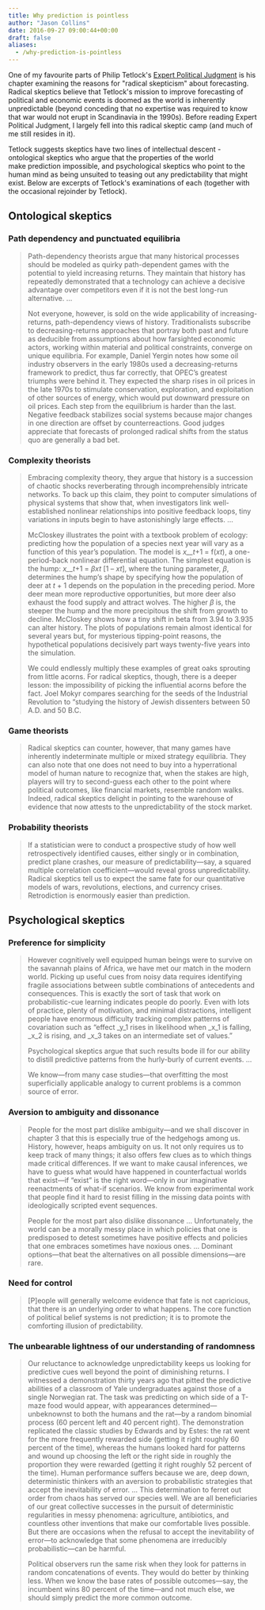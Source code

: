 ```yaml
---
title: Why prediction is pointless
author: "Jason Collins"
date: 2016-09-27 09:00:44+00:00
draft: false
aliases:
  - /why-prediction-is-pointless
---
```


One of my favourite parts of Philip Tetlock's [Expert Political Judgment](https://www.jasoncollins.blog/tetlocks-expert-political-judgment-how-good-is-it-how-can-we-know/) is his chapter examining the reasons for "radical skepticism" about forecasting. Radical skeptics believe that Tetlock's mission to improve forecasting of political and economic events is doomed as the world is inherently unpredictable (beyond conceding that no expertise was required to know that war would not erupt in Scandinavia in the 1990s). Before reading Expert Political Judgment, I largely fell into this radical skeptic camp (and much of me still resides in it).

Tetlock suggests skeptics have two lines of intellectual descent - ontological skeptics who argue that the properties of the world make prediction impossible, and psychological skeptics who point to the human mind as being unsuited to teasing out any predictability that might exist. Below are excerpts of Tetlock's examinations of each (together with the occasional rejoinder by Tetlock).

## Ontological skeptics

### Path dependency and punctuated equilibria

>Path-dependency theorists argue that many historical processes should be modeled as quirky path-dependent games with the potential to yield increasing returns. They maintain that history has repeatedly demonstrated that a technology can achieve a decisive advantage over competitors even if it is not the best long-run alternative. ...
>
>Not everyone, however, is sold on the wide applicability of increasing-returns, path-dependency views of history. Traditionalists subscribe to decreasing-returns approaches that portray both past and future as deducible from assumptions about how farsighted economic actors, working within material and political constraints, converge on unique equilibria. For example, Daniel Yergin notes how some oil industry observers in the early 1980s used a decreasing-returns framework to predict, thus far correctly, that OPEC’s greatest triumphs were behind it. They expected the sharp rises in oil prices in the late 1970s to stimulate conservation, exploration, and exploitation of other sources of energy, which would put downward pressure on oil prices. Each step from the equilibrium is harder than the last. Negative feedback stabilizes social systems because major changes in one direction are offset by counterreactions. Good judges appreciate that forecasts of prolonged radical shifts from the status quo are generally a bad bet.

### Complexity theorists

>Embracing complexity theory, they argue that history is a succession of chaotic shocks reverberating through incomprehensibly intricate networks. To back up this claim, they point to computer simulations of physical systems that show that, when investigators link well-established nonlinear relationships into positive feedback loops, tiny variations in inputs begin to have astonishingly large effects. ...
>
>McCloskey illustrates the point with a textbook problem of ecology: predicting how the population of a species next year will vary as a function of this year’s population. The model is _x__t_+1 = f(_xt_), a one-period-back nonlinear differential equation. The simplest equation is the hump: _x__t_+1 = _βxt_ [1 – _xt_], where the tuning parameter, _β_, determines the hump’s shape by specifying how the population of deer at _t_ + 1 depends on the population in the preceding period. More deer mean more reproductive opportunities, but more deer also exhaust the food supply and attract wolves. The higher _β_ is, the steeper the hump and the more precipitous the shift from growth to decline. McCloskey shows how a tiny shift in beta from 3.94 to 3.935 can alter history. The plots of populations remain almost identical for several years but, for mysterious tipping-point reasons, the hypothetical populations decisively part ways twenty-five years into the simulation.
>
>We could endlessly multiply these examples of great oaks sprouting from little acorns. For radical skeptics, though, there is a deeper lesson: the impossibility of picking the influential acorns before the fact. Joel Mokyr compares searching for the seeds of the Industrial Revolution to “studying the history of Jewish dissenters between 50 A.D. and 50 B.C.

### Game theorists

>Radical skeptics can counter, however, that many games have inherently indeterminate multiple or mixed strategy equilibria. They can also note that one does not need to buy into a hyperrational model of human nature to recognize that, when the stakes are high, players will try to second-guess each other to the point where political outcomes, like financial markets, resemble random walks. Indeed, radical skeptics delight in pointing to the warehouse of evidence that now attests to the unpredictability of the stock market.

### Probability theorists

>If a statistician were to conduct a prospective study of how well retrospectively identified causes, either singly or in combination, predict plane crashes, our measure of predictability—say, a squared multiple correlation coefficient—would reveal gross unpredictability. Radical skeptics tell us to expect the same fate for our quantitative models of wars, revolutions, elections, and currency crises. Retrodiction is enormously easier than prediction.

## Psychological skeptics

### Preference for simplicity

>However cognitively well equipped human beings were to survive on the savannah plains of Africa, we have met our match in the modern world. Picking up useful cues from noisy data requires identifying fragile associations between subtle combinations of antecedents and consequences. This is exactly the sort of task that work on probabilistic-cue learning indicates people do poorly. Even with lots of practice, plenty of motivation, and minimal distractions, intelligent people have enormous difficulty tracking complex patterns of covariation such as “effect _y_1 rises in likelihood when _x_1 is falling, _x_2 is rising, and _x_3 takes on an intermediate set of values.”
>
>Psychological skeptics argue that such results bode ill for our ability to distill predictive patterns from the hurly-burly of current events. ...
>
>We know—from many case studies—that overfitting the most superficially applicable analogy to current problems is a common source of error.

### Aversion to ambiguity and dissonance

>People for the most part dislike ambiguity—and we shall discover in chapter 3 that this is especially true of the hedgehogs among us. History, however, heaps ambiguity on us. It not only requires us to keep track of many things; it also offers few clues as to which things made critical differences. If we want to make causal inferences, we have to guess what would have happened in counterfactual worlds that exist—if “exist” is the right word—only in our imaginative reenactments of what-if scenarios. We know from experimental work that people find it hard to resist filling in the missing data points with ideologically scripted event sequences.
>
>People for the most part also dislike dissonance ... Unfortunately, the world can be a morally messy place in which policies that one is predisposed to detest sometimes have positive effects and policies that one embraces sometimes have noxious ones. ... Dominant options—that beat the alternatives on all possible dimensions—are rare.

### Need for control

>[P]eople will generally welcome evidence that fate is not capricious, that there is an underlying order to what happens. The core function of political belief systems is not prediction; it is to promote the comforting illusion of predictability.

### The unbearable lightness of our understanding of randomness

>Our reluctance to acknowledge unpredictability keeps us looking for predictive cues well beyond the point of diminishing returns. I witnessed a demonstration thirty years ago that pitted the predictive abilities of a classroom of Yale undergraduates against those of a single Norwegian rat. The task was predicting on which side of a T-maze food would appear, with appearances determined—unbeknownst to both the humans and the rat—by a random binomial process (60 percent left and 40 percent right). The demonstration replicated the classic studies by Edwards and by Estes: the rat went for the more frequently rewarded side (getting it right roughly 60 percent of the time), whereas the humans looked hard for patterns and wound up choosing the left or the right side in roughly the proportion they were rewarded (getting it right roughly 52 percent of the time). Human performance suffers because we are, deep down, deterministic thinkers with an aversion to probabilistic strategies that accept the inevitability of error. ... This determination to ferret out order from chaos has served our species well. We are all beneficiaries of our great collective successes in the pursuit of deterministic regularities in messy phenomena: agriculture, antibiotics, and countless other inventions that make our comfortable lives possible. But there are occasions when the refusal to accept the inevitability of error—to acknowledge that some phenomena are irreducibly probabilistic—can be harmful.
>
>Political observers run the same risk when they look for patterns in random concatenations of events. They would do better by thinking less. When we know the base rates of possible outcomes—say, the incumbent wins 80 percent of the time—and not much else, we should simply predict the more common outcome.